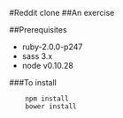 #Reddit clone
##An exercise

##Prerequisites

* ruby-2.0.0-p247
* sass 3.x
* node v0.10.28

###To install

        npm install
        bower install
        
